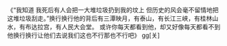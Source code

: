 《“我知道 我死后有人会把一大堆垃圾扔到我的坟上 但历史的风会毫不留情地把这堆垃圾刮走。”换行换行他的背后有三潭映月，有泰山，有长江三峡，有桂林山水，有布达拉宫，有人民大会堂。
或许你每天都看到他，却又好像每天都看不到他换行换行让他们去说我们这也不行那也不行吧》 gg[关]
